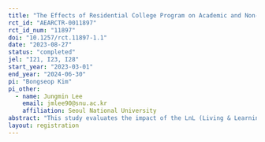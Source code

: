 ```yaml
---
title: "The Effects of Residential College Program on Academic and Non-Academic Outcomes: Experimental Evidence from the LnL Program"
rct_id: "AEARCTR-0011897"
rct_id_num: "11897"
doi: "10.1257/rct.11897-1.1"
date: "2023-08-27"
status: "completed"
jel: "I21, I23, I28"
start_year: "2023-03-01"
end_year: "2024-06-30"
pi: "Bongseop Kim"
pi_other:
  - name: Jungmin Lee
    email: jmlee90@snu.ac.kr
    affiliation: Seoul National University
abstract: "This study evaluates the impact of the LnL (Living & Learning) Program, a residential college program launched in March 2023 by Seoul National University (SNU). The purpose of the LnL program is to enable students from various majors and backgrounds to cohabit in a dormitory for a year, immersing themselves in diverse experiences. Out of the freshmen who applied for the LnL program, 235 were randomly chosen to live together for one year. In collaboration with the SNU, we will evaluate the impact of the LnL program on academic and non-academic outcomes using information obtained from surveys and students' records."
layout: registration
---
```


